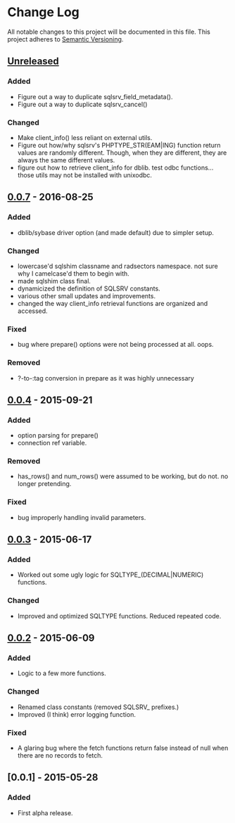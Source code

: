 # Change Log
All notable changes to this project will be documented in this file.
This project adheres to [Semantic Versioning](http://semver.org/).

## [Unreleased][unreleased]
### Added
- Figure out a way to duplicate sqlsrv_field_metadata().
- Figure out a way to duplicate sqlsrv_cancel()

### Changed
- Make client_info() less reliant on external utils.
- Figure out how/why sqlsrv's PHPTYPE_STR(EAM|ING) function return values are randomly different. Though, when they are different, they are always the same different values.
- figure out how to retrieve client_info for dblib. test odbc functions... those utils may not be installed with unixodbc.

## [0.0.7] - 2016-08-25
### Added
- dblib/sybase driver option (and made default) due to simpler setup.

### Changed
- lowercase'd sqlshim classname and radsectors namespace. not sure why I camelcase'd them to begin with.
- made sqlshim class final.
- dynamicized the definition of SQLSRV constants.
- various other small updates and improvements.
- changed the way client_info retrieval functions are organized and accessed.

### Fixed
- bug where prepare() options were not being processed at all. oops.

### Removed
- ?-to-:tag conversion in prepare as it was highly unnecessary

## [0.0.4] - 2015-09-21
### Added
- option parsing for prepare()
- connection ref variable.

### Removed
- has_rows() and num_rows() were assumed to be working, but do not. no longer pretending.

### Fixed
- bug improperly handling invalid parameters.


## [0.0.3] - 2015-06-17
### Added
- Worked out some ugly logic for SQLTYPE_(DECIMAL|NUMERIC) functions.

### Changed
- Improved and optimized SQLTYPE functions. Reduced repeated code.

## [0.0.2] - 2015-06-09
### Added
- Logic to a few more functions.

### Changed
- Renamed class constants (removed SQLSRV_ prefixes.)
- Improved (I think) error logging function.

### Fixed
- A glaring bug where the fetch functions return false instead of null when there are no records to fetch.

## [0.0.1] - 2015-05-28
### Added
- First alpha release.

[unreleased]: https://github.com/radsectors/sqlshim/compare/v0.0.4...HEAD
[0.0.7]: https://github.com/radsectors/sqlshim/compare/v0.0.4...v0.0.7
[0.0.4]: https://github.com/radsectors/sqlshim/compare/v0.0.3...v0.0.4
[0.0.3]: https://github.com/radsectors/sqlshim/compare/v0.0.2...v0.0.3
[0.0.2]: https://github.com/radsectors/sqlshim/compare/v0.0.1...v0.0.2
